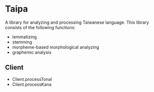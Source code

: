 # Taipa

A library for analyzing and processing Taiwanese language. This library consists of the following functions:

* lemmatizing
* stemming
* morpheme-based morphological analyzing
* graphemic analysis

## Client

* Client.processTonal
* Client.processKana

